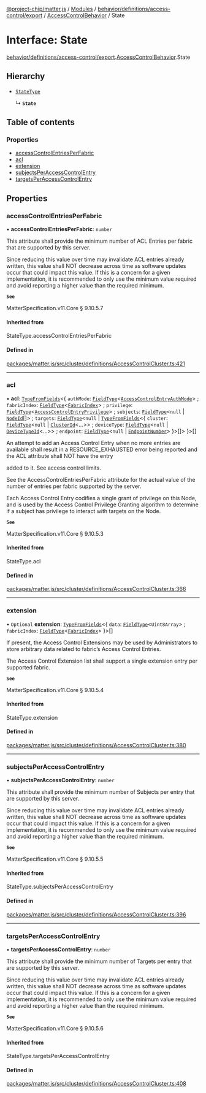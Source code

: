 [@project-chip/matter.js](../README.md) / [Modules](../modules.md) / [behavior/definitions/access-control/export](../modules/behavior_definitions_access_control_export.md) / [AccessControlBehavior](../modules/behavior_definitions_access_control_export.AccessControlBehavior.md) / State

# Interface: State

[behavior/definitions/access-control/export](../modules/behavior_definitions_access_control_export.md).[AccessControlBehavior](../modules/behavior_definitions_access_control_export.AccessControlBehavior.md).State

## Hierarchy

- [`StateType`](../modules/behavior_definitions_access_control_export._internal_.md#statetype)

  ↳ **`State`**

## Table of contents

### Properties

- [accessControlEntriesPerFabric](behavior_definitions_access_control_export.AccessControlBehavior.State.md#accesscontrolentriesperfabric)
- [acl](behavior_definitions_access_control_export.AccessControlBehavior.State.md#acl)
- [extension](behavior_definitions_access_control_export.AccessControlBehavior.State.md#extension)
- [subjectsPerAccessControlEntry](behavior_definitions_access_control_export.AccessControlBehavior.State.md#subjectsperaccesscontrolentry)
- [targetsPerAccessControlEntry](behavior_definitions_access_control_export.AccessControlBehavior.State.md#targetsperaccesscontrolentry)

## Properties

### accessControlEntriesPerFabric

• **accessControlEntriesPerFabric**: `number`

This attribute shall provide the minimum number of ACL Entries per fabric that are supported by this
server.

Since reducing this value over time may invalidate ACL entries already written, this value shall NOT
decrease across time as software updates occur that could impact this value. If this is a concern for a
given implementation, it is recommended to only use the minimum value required and avoid reporting a
higher value than the required minimum.

**`See`**

MatterSpecification.v11.Core § 9.10.5.7

#### Inherited from

StateType.accessControlEntriesPerFabric

#### Defined in

[packages/matter.js/src/cluster/definitions/AccessControlCluster.ts:421](https://github.com/project-chip/matter.js/blob/c0d55745d5279e16fdfaa7d2c564daa31e19c627/packages/matter.js/src/cluster/definitions/AccessControlCluster.ts#L421)

___

### acl

• **acl**: [`TypeFromFields`](../modules/tlv_export.md#typefromfields)\<\{ `authMode`: [`FieldType`](tlv_export.FieldType.md)\<[`AccessControlEntryAuthMode`](../enums/cluster_export.AccessControl.AccessControlEntryAuthMode.md)\> ; `fabricIndex`: [`FieldType`](tlv_export.FieldType.md)\<[`FabricIndex`](../modules/datatype_export.md#fabricindex)\> ; `privilege`: [`FieldType`](tlv_export.FieldType.md)\<[`AccessControlEntryPrivilege`](../enums/cluster_export.AccessControl.AccessControlEntryPrivilege.md)\> ; `subjects`: [`FieldType`](tlv_export.FieldType.md)\<``null`` \| [`NodeId`](../modules/datatype_export.md#nodeid)[]\> ; `targets`: [`FieldType`](tlv_export.FieldType.md)\<``null`` \| [`TypeFromFields`](../modules/tlv_export.md#typefromfields)\<\{ `cluster`: [`FieldType`](tlv_export.FieldType.md)\<``null`` \| [`ClusterId`](../modules/datatype_export.md#clusterid)\<...\>\> ; `deviceType`: [`FieldType`](tlv_export.FieldType.md)\<``null`` \| [`DeviceTypeId`](../modules/datatype_export.md#devicetypeid)\<...\>\> ; `endpoint`: [`FieldType`](tlv_export.FieldType.md)\<``null`` \| [`EndpointNumber`](../modules/datatype_export.md#endpointnumber)\>  }\>[]\>  }\>[]

An attempt to add an Access Control Entry when no more entries are available shall result in a
RESOURCE_EXHAUSTED error being reported and the ACL attribute shall NOT have the entry

added to it. See access control limits.

See the AccessControlEntriesPerFabric attribute for the actual value of the number of entries per fabric
supported by the server.

Each Access Control Entry codifies a single grant of privilege on this Node, and is used by the Access
Control Privilege Granting algorithm to determine if a subject has privilege to interact with targets on
the Node.

**`See`**

MatterSpecification.v11.Core § 9.10.5.3

#### Inherited from

StateType.acl

#### Defined in

[packages/matter.js/src/cluster/definitions/AccessControlCluster.ts:366](https://github.com/project-chip/matter.js/blob/c0d55745d5279e16fdfaa7d2c564daa31e19c627/packages/matter.js/src/cluster/definitions/AccessControlCluster.ts#L366)

___

### extension

• `Optional` **extension**: [`TypeFromFields`](../modules/tlv_export.md#typefromfields)\<\{ `data`: [`FieldType`](tlv_export.FieldType.md)\<`Uint8Array`\> ; `fabricIndex`: [`FieldType`](tlv_export.FieldType.md)\<[`FabricIndex`](../modules/datatype_export.md#fabricindex)\>  }\>[]

If present, the Access Control Extensions may be used by Administrators to store arbitrary data related
to fabric’s Access Control Entries.

The Access Control Extension list shall support a single extension entry per supported fabric.

**`See`**

MatterSpecification.v11.Core § 9.10.5.4

#### Inherited from

StateType.extension

#### Defined in

[packages/matter.js/src/cluster/definitions/AccessControlCluster.ts:380](https://github.com/project-chip/matter.js/blob/c0d55745d5279e16fdfaa7d2c564daa31e19c627/packages/matter.js/src/cluster/definitions/AccessControlCluster.ts#L380)

___

### subjectsPerAccessControlEntry

• **subjectsPerAccessControlEntry**: `number`

This attribute shall provide the minimum number of Subjects per entry that are supported by this server.

Since reducing this value over time may invalidate ACL entries already written, this value shall NOT
decrease across time as software updates occur that could impact this value. If this is a concern for a
given implementation, it is recommended to only use the minimum value required and avoid reporting a
higher value than the required minimum.

**`See`**

MatterSpecification.v11.Core § 9.10.5.5

#### Inherited from

StateType.subjectsPerAccessControlEntry

#### Defined in

[packages/matter.js/src/cluster/definitions/AccessControlCluster.ts:396](https://github.com/project-chip/matter.js/blob/c0d55745d5279e16fdfaa7d2c564daa31e19c627/packages/matter.js/src/cluster/definitions/AccessControlCluster.ts#L396)

___

### targetsPerAccessControlEntry

• **targetsPerAccessControlEntry**: `number`

This attribute shall provide the minimum number of Targets per entry that are supported by this server.

Since reducing this value over time may invalidate ACL entries already written, this value shall NOT
decrease across time as software updates occur that could impact this value. If this is a concern for a
given implementation, it is recommended to only use the minimum value required and avoid reporting a
higher value than the required minimum.

**`See`**

MatterSpecification.v11.Core § 9.10.5.6

#### Inherited from

StateType.targetsPerAccessControlEntry

#### Defined in

[packages/matter.js/src/cluster/definitions/AccessControlCluster.ts:408](https://github.com/project-chip/matter.js/blob/c0d55745d5279e16fdfaa7d2c564daa31e19c627/packages/matter.js/src/cluster/definitions/AccessControlCluster.ts#L408)
